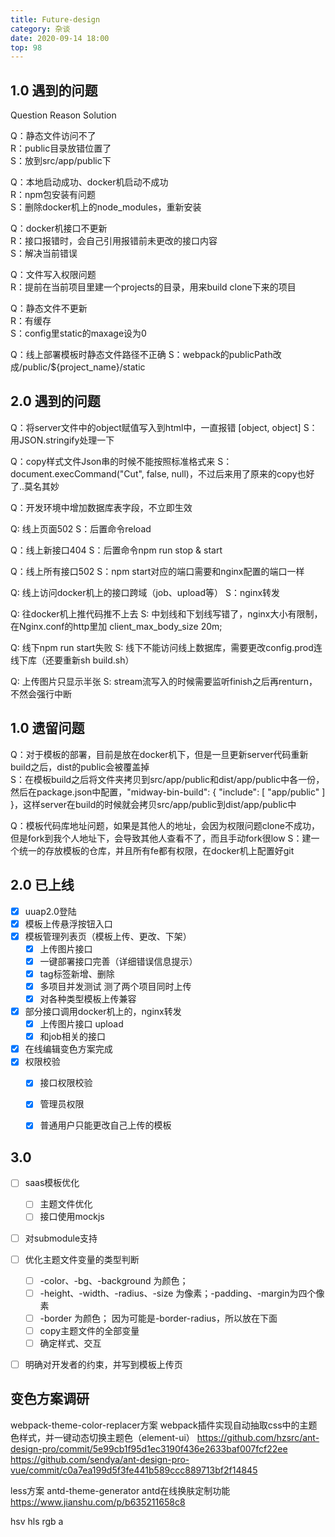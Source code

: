 ```yaml
---
title: Future-design
category: 杂谈
date: 2020-09-14 18:00
top: 98
---
```



## 1.0 遇到的问题

Question Reason Solution

Q：静态文件访问不了		
R：public目录放错位置了			
S：放到src/app/public下	

Q：本地启动成功、docker机启动不成功		
R：npm包安装有问题			
S：删除docker机上的node_modules，重新安装	

Q：docker机接口不更新		
R：接口报错时，会自己引用报错前未更改的接口内容		
S：解决当前错误		

Q：文件写入权限问题		
R：提前在当前项目里建一个projects的目录，用来build clone下来的项目
				
Q：静态文件不更新		
R：有缓存		
S：config里static的maxage设为0	
			
Q：线上部署模板时静态文件路径不正确
S：webpack的publicPath改成/public/${project_name}/static


## 2.0 遇到的问题

Q：将server文件中的object赋值写入到html中，一直报错 [object, object]
S：用JSON.stringify处理一下

Q：copy样式文件Json串的时候不能按照标准格式来
S：document.execCommand("Cut", false, null)，不过后来用了原来的copy也好了..莫名其妙

Q：开发环境中增加数据库表字段，不立即生效

Q:  线上页面502
S：后置命令reload

Q：线上新接口404
S：后置命令npm run stop & start

Q：线上所有接口502
S：npm start对应的端口需要和nginx配置的端口一样

Q: 线上访问docker机上的接口跨域（job、upload等）
S：nginx转发

Q: 往docker机上推代码推不上去
S: 中划线和下划线写错了，nginx大小有限制，在Nginx.conf的http里加 client_max_body_size 20m; 

Q: 线下npm run start失败
S: 线下不能访问线上数据库，需要更改config.prod连线下库（还要重新sh build.sh）

Q: 上传图片只显示半张
S:  stream流写入的时候需要监听finish之后再renturn，不然会强行中断


## 1.0 遗留问题

Q：对于模板的部署，目前是放在docker机下，但是一旦更新server代码重新build之后，dist的public会被覆盖掉	
S：在模板build之后将文件夹拷贝到src/app/public和dist/app/public中各一份，然后在package.json中配置，"midway-bin-build": {  "include": [  "app/public" ] }，这样server在build的时候就会拷贝src/app/public到dist/app/public中

Q：模板代码库地址问题，如果是其他人的地址，会因为权限问题clone不成功，但是fork到我个人地址下，会导致其他人查看不了，而且手动fork很low
S：建一个统一的存放模板的仓库，并且所有fe都有权限，在docker机上配置好git


## 2.0 已上线

- [x] uuap2.0登陆
- [x] 模板上传悬浮按钮入口
- [x] 模板管理列表页（模板上传、更改、下架）
    - [x] 上传图片接口
    - [x] 一键部署接口完善（详细错误信息提示）
    - [x] tag标签新增、删除
    - [x] 多项目并发测试 测了两个项目同时上传
    - [x] 对各种类型模板上传兼容
- [x] 部分接口调用docker机上的，nginx转发
    - [x] 上传图片接口 upload
    - [x] 和job相关的接口
- [x] 在线编辑变色方案完成
- [x] 权限校验
    - [x] 接口权限校验
    - [x] 管理员权限
    - [x] 普通用户只能更改自己上传的模板


## 3.0
- [ ] saas模板优化
    - [ ] 主题文件优化
    - [ ] 接口使用mockjs
- [ ] 对submodule支持
- [ ] 优化主题文件变量的类型判断
    - [ ] -color、-bg、-background  为颜色；
    - [ ] -height、-width、-radius、-size 为像素；-padding、-margin为四个像素
    - [ ] -border 为颜色； 因为可能是-border-radius，所以放在下面
    - [ ] copy主题文件的全部变量
    - [ ] 确定样式、交互
- [ ] 明确对开发者的约束，并写到模板上传页


## 变色方案调研


webpack-theme-color-replacer方案
webpack插件实现自动抽取css中的主题色样式，并一键动态切换主题色（element-ui）
https://github.com/hzsrc/ant-design-pro/commit/5e99cb1f95d1ec3190f436e2633baf007fcf22ee
https://github.com/sendya/ant-design-pro-vue/commit/c0a7ea199d5f3fe441b589ccc889713bf2f14845

less方案
antd-theme-generator
antd在线换肤定制功能 https://www.jianshu.com/p/b635211658c8

hsv hls rgb a